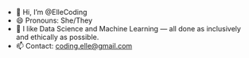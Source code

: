 - 👋 Hi, I’m @ElleCoding
- 😄 Pronouns: She/They 
- 👀 I like Data Science and Machine Learning — all done as inclusively and ethically as possible.
- 📫 Contact: coding.elle@gmail.com

<!---
ElleCoding/ElleCoding is a ✨ special ✨ repository because its `README.md` (this file) appears on your GitHub profile.
You can click the Preview link to take a look at your changes.
--->
